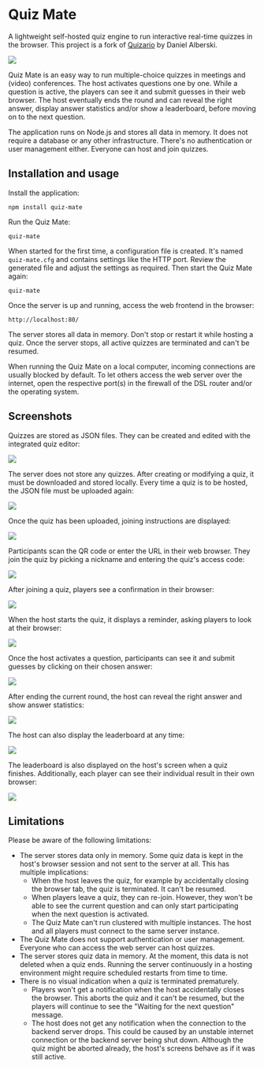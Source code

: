 # Quiz Mate

A lightweight self-hosted quiz engine to run interactive real-time quizzes in the browser. This project is a fork of [Quizario](https://github.com/adan2013/Quizario) by Daniel Alberski.

![](docs/screenshots/host-guessing-001.png)

Quiz Mate is an easy way to run multiple-choice quizzes in meetings and (video) conferences. The host activates questions one by one. While a question is active, the players can see it and submit guesses in their web browser. The host eventually ends the round and can reveal the right answer, display answer statistics and/or show a leaderboard, before moving on to the next question.

The application runs on Node.js and stores all data in memory. It does not require a database or any other infrastructure. There's no authentication or user management either. Everyone can host and join quizzes. 

## Installation and usage

Install the application:

```
npm install quiz-mate
```

Run the Quiz Mate:

```
quiz-mate
```

When started for the first time, a configuration file is created. It's named `quiz-mate.cfg` and contains settings like the HTTP port. Review the generated file and adjust the settings as required. Then start the Quiz Mate again:

```
quiz-mate
```

Once the server is up and running, access the web frontend in the browser:

```
http://localhost:80/
```

The server stores all data in memory. Don't stop or restart it while hosting a quiz. Once the server stops, all active quizzes are terminated and can't be resumed.

When running the Quiz Mate on a local computer, incoming connections are usually blocked by default. To let others access the web server over the internet, open the respective port(s) in the firewall of the DSL router and/or the operating system.

## Screenshots

Quizzes are stored as JSON files. They can be created and edited with the integrated quiz editor:

![](docs/screenshots/quiz-editor-001.png)

The server does not store any quizzes. After creating or modifying a quiz, it must be downloaded and stored locally. Every time a quiz is to be hosted, the JSON file must be uploaded again:

![](docs/screenshots/host-upload-quiz-001.png)

Once the quiz has been uploaded, joining instructions are displayed:

![](docs/screenshots/host-joining-instructions-001.png)

Participants scan the QR code or enter the URL in their web browser. They join the quiz by picking a nickname and entering the quiz's access code:

![](docs/screenshots/homepage-001.png)

After joining a quiz, players see a confirmation in their browser:

![](docs/screenshots/player-waiting-for-question-001.png)

When the host starts the quiz, it displays a reminder, asking players to look at their browser:

![](docs/screenshots/host-look-at-browser-001.png)

Once the host activates a question, participants can see it and submit guesses by clicking on their chosen answer:

![](docs/screenshots/player-guessing-001.png)

After ending the current round, the host can reveal the right answer and show answer statistics:

![](docs/screenshots/host-revealing-001.png)

The host can also display the leaderboard at any time:

![](docs/screenshots/leaderboard-001.png)

The leaderboard is also displayed on the host's screen when a quiz finishes. Additionally, each player can see their individual result in their own browser:

![](docs/screenshots/player-final-result-001.png)

## Limitations

Please be aware of the following limitations:

- The server stores data only in memory. Some quiz data is kept in the host's browser session and not sent to the server at all. This has multiple implications:
  - When the host leaves the quiz, for example by accidentally closing the browser tab, the quiz is terminated. It can't be resumed.
  - When players leave a quiz, they can re-join. However, they won't be able to see the current question and can only start participating when the next question is activated.
  - The Quiz Mate can't run clustered with multiple instances. The host and all players must connect to the same server instance.
- The Quiz Mate does not support authentication or user management. Everyone who can access the web server can host quizzes.
- The server stores quiz data in memory. At the moment, this data is not deleted when a quiz ends. Running the server continuously in a hosting environment might require scheduled restarts from time to time.
- There is no visual indication when a quiz is terminated prematurely. 
  - Players won't get a notification when the host accidentally closes the browser. This aborts the quiz and it can't be resumed, but the players will continue to see the "Waiting for the next question" message.
  - The host does not get any notification when the connection to the backend server drops. This could be caused by an unstable internet connection or the backend server being shut down. Although the quiz might be aborted already, the host's screens behave as if it was still active. 
